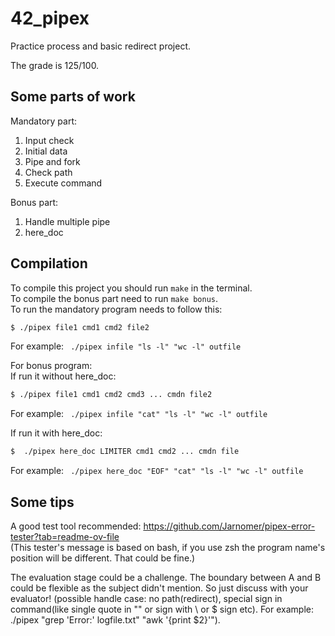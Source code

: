 # 42_pipex   
Practice process and basic redirect project.   
   
The grade is 125/100.   

## **Some parts of work**  
Mandatory part:  
1) Input check    
2) Initial data   
3) Pipe and fork   
4) Check path    
5) Execute command


Bonus part:   
1) Handle multiple pipe   
2) here_doc

## **Compilation** 
To compile this project you should run `make` in the terminal.  
To compile the bonus part need to run `make bonus`.  
To run the mandatory program needs to follow this:  
```sh  
$ ./pipex file1 cmd1 cmd2 file2
```  
For example: ` ./pipex infile "ls -l" "wc -l" outfile`   

For bonus program:  
If run it without here_doc:  
```sh  
$ ./pipex file1 cmd1 cmd2 cmd3 ... cmdn file2  
```  
For example: ` ./pipex infile "cat" "ls -l" "wc -l" outfile`  

If run it with here_doc:  
```sh  
$  ./pipex here_doc LIMITER cmd1 cmd2 ... cmdn file  
```  
For example: ` ./pipex here_doc "EOF" "cat" "ls -l" "wc -l" outfile`  

## **Some tips**   
A good test tool recommended: https://github.com/Jarnomer/pipex-error-tester?tab=readme-ov-file   
(This tester's message is based on bash, if you use zsh the program name's position will be different. That could be fine.)   

The evaluation stage could be a challenge. The boundary between A and B could be flexible as the subject didn't mention. So just discuss with your evaluator! (possible handle case: no path(redirect), special sign in command(like single quote in "" or sign with \ or $ sign etc). For example: ./pipex "grep 'Error:' logfile.txt" "awk '{print $2}'").
